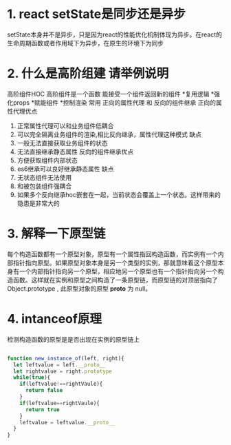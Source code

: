 # 1. react setState是同步还是异步
setState本身并不是异步，只是因为react的性能优化机制体现为异步。在react的生命周期函数或者作用域下为异步，在原生的环境下为同步

# 2. 什么是高阶组建 请举例说明
高阶组件HOC 高阶组件是一个函数 能接受一个组件返回新的组件 
*复用逻辑
*强化props
*赋能组件
*控制渲染
常用 正向的属性代理 和 反向的组件继承
正向的属性代理优点
1. 正常属性代理可以和业务组件低耦合
2. 可以完全隔离业务组件的渲染,相比反向继承，属性代理这种模式
缺点
1.  一般无法直接获取业务组件的状态
2.  无法直接继承静态属性
反向的组件继承优点
1. 方便获取组件内部状态
2. es6继承可以良好继承静态属性
缺点
1. 无状态组件无法使用
2. 和被包装组件强耦合
3. 如果多个反向继承hoc嵌套在一起，当前状态会覆盖上一个状态。这样带来的隐患是非常大的
# 3. 解释一下原型链
每个构造函数都有一个原型对象，原型有一个属性指回构造函数，而实例有一个内部指针指向原型。如果原型对象本身是另一个类型的实例，那就意味着这个原型本身有一个内部指针指向另一个原型，相应地另一个原型也有一个指针指向另一个构造函数。这样就在实例和原型之间构造了一条原型链，而原型链的对顶层指向了 Object.prototype , 此原型对象的原型 __proto__ 为 null。

# 4. intanceof原理
检测构造函数的原型是是否出现在实例的原型链上
```js

function new_instance_of(left, right){
  let leftvalue = left.__proto__
  let rightvalue = right.prototype
  while(true){
    if(leftvalue!==rightVaule){
      return false
    }
    if(leftvalue==rightVaule){
      return true
    }
    leftvalue = leftvalue.__proto__
  }
}

```